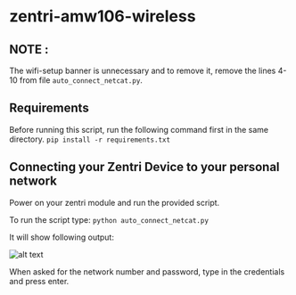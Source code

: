 # zentri-amw106-wireless

## NOTE :
The wifi-setup banner is unnecessary and to remove it, remove the lines 4-10 from file `auto_connect_netcat.py`.

## Requirements
Before running this script, run the following command first in the same directory.
`pip install -r requirements.txt`

## Connecting your Zentri Device to your personal network

Power on your zentri module and run the provided script.

To run the script type:
`python auto_connect_netcat.py`

It will show following output:

![alt text](https://i.imgur.com/dFXOWLO.png)

When asked for the network number and password, type in the credentials and press enter.

